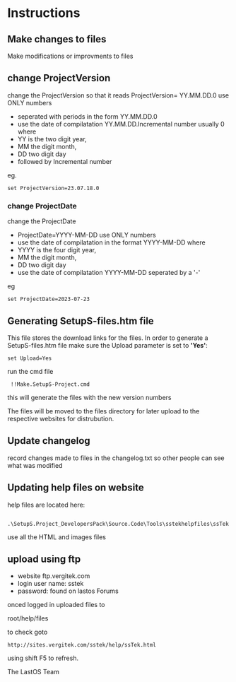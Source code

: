 <!-- Instructions.md -->
# Instructions

## Make changes to files

Make modifications or improvments to files

## change ProjectVersion

change the ProjectVersion
so that it reads ProjectVersion= YY.MM.DD.0 use ONLY numbers
* seperated with periods in the form YY.MM.DD.0
* use the date of compilatation YY.MM.DD.Incremental number usually 0
  where
* YY is the two digit year,
* MM the digit month,
* DD two digit day
* followed by Incremental number

eg.

    set ProjectVersion=23.07.18.0

### change ProjectDate
change the ProjectDate
* ProjectDate=YYYY-MM-DD use ONLY numbers
* use the date of compilatation in the format YYYY-MM-DD
  where
* YYYY is the four digit year,
* MM the digit month,
*  DD two digit day
* use the date of compilatation YYYY-MM-DD seperated by a '-'

eg

    set ProjectDate=2023-07-23
## Generating SetupS-files.htm file
This file stores the download links for the files.
In order to generate a SetupS-files.htm file make sure the Upload parameter is set to **'Yes'**:

    set Upload=Yes

run the cmd file

     !!Make.SetupS-Project.cmd

this will generate the files with the new version numbers

The files will be moved to the files directory for later upload to the respective websites for distrubution.


## Update changelog

record changes made to files in the changelog.txt so other people can see what was modified


## Updating help files on website

help files are located here:

     .\SetupS.Project_DevelopersPack\Source.Code\Tools\sstekhelpfiles\ssTek

use all the HTML and images files

## upload using ftp
* website ftp.vergitek.com
* login user name: sstek
* password: found on lastos Forums

onced logged in
uploaded files to

  root/help/files

to check goto

    http://sites.vergitek.com/sstek/help/ssTek.html

using shift F5 to refresh.

The LastOS Team



